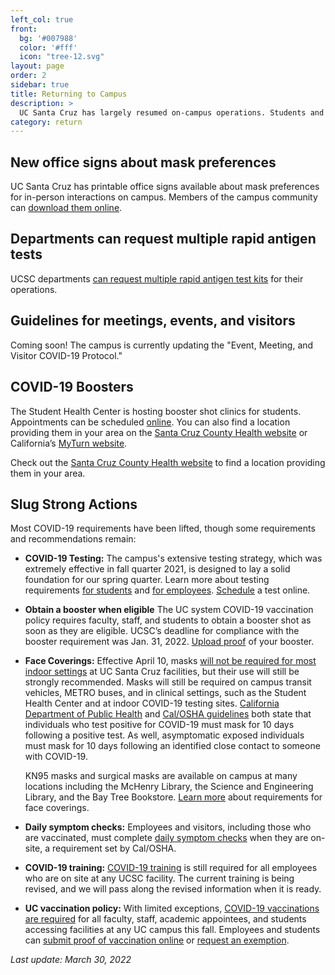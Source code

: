 ```yaml
---
left_col: true
front:
  bg: '#007988'
  color: '#fff'
  icon: "tree-12.svg"
layout: page
order: 2
sidebar: true
title: Returning to Campus
description: >
  UC Santa Cruz has largely resumed on-campus operations. Students and employees can learn more about what is needed to visit to UC Santa Cruz sites. 
category: return
---
```


## New office signs about mask preferences

UC Santa Cruz has printable office signs available about mask preferences for in-person interactions on campus. Members of the campus community can [download them online](https://slugstrong.ucsc.edu/assets/images/covid-office-signs-r1.pdf).

## Departments can request multiple rapid antigen tests

UCSC departments [can request multiple rapid antigen test kits](https://risk.ucsc.edu/workers-comp/at-home-covid-19-test-kit-request-eligibility.html) for their operations.

## Guidelines for meetings, events, and visitors

Coming soon! The campus is currently updating the "Event, Meeting, and Visitor COVID-19 Protocol."

## COVID-19 Boosters

The Student Health Center is hosting booster shot clinics for students. Appointments can be scheduled [online](https://healthcenter.ucsc.edu/information/health-e-messenger-new.html). You can also find a location providing them in your area on the [Santa Cruz County Health website](https://www.santacruzhealth.org/HSAHome/HSADivisions/PublicHealth/CommunicableDiseaseControl/CoronavirusHome/Vaccine.aspx) or California’s [MyTurn website](https://myturn.ca.gov/).

Check out the [Santa Cruz County Health website](https://www.santacruzhealth.org/HSAHome/HSADivisions/PublicHealth/CommunicableDiseaseControl/CoronavirusHome/Vaccine.aspx) to find a location providing them in your area.

## Slug Strong Actions

Most COVID-19 requirements have been lifted, though some requirements and recommendations remain:

- **COVID-19 Testing:** The campus's extensive testing strategy, which was extremely effective in fall quarter 2021, is designed to lay a solid foundation for our spring quarter. Learn more about testing requirements [for students](https://healthcenter.ucsc.edu/services/covid-19/protocol.html) and [for employees](https://healthcenter.ucsc.edu/services/covid-19/protocol.html). [Schedule](https://healthcenter.ucsc.edu/services/covid-19/covid19-faq.html#on_campus_covid_tests) a test online.
- **Obtain a booster when eligible** The UC system COVID-19 vaccination policy requires faculty, staff, and students to obtain a booster shot as soon as they are eligible. UCSC’s deadline for compliance with the booster requirement was Jan. 31, 2022. [Upload proof](https://healthcenter.ucsc.edu/services/covid-19/covid19-faq.html#boosterupload) of your booster.
- **Face Coverings:** Effective April 10, masks [will not be required for most indoor settings](https://news.ucsc.edu/2022/03/indoor-masking-policy-update.html) at UC Santa Cruz facilities, but their use will still be strongly recommended. Masks will still be required on campus transit vehicles, METRO buses, and in clinical settings, such as the Student Health Center and at indoor COVID-19 testing sites. [California Department of Public Health](https://www.cdph.ca.gov/Programs/CID/DCDC/Pages/COVID-19/Guidance-on-Isolation-and-Quarantine-for-COVID-19-Contact-Tracing.aspx) and [Cal/OSHA guidelines](https://www.dir.ca.gov/dosh/coronavirus/COVID19FAQs.html) both state that individuals who test positive for COVID-19 must mask for 10 days following a positive test. As well, asymptomatic exposed individuals must mask for 10 days following an identified close contact to someone with COVID-19.
  
  KN95 masks and surgical masks are available on campus at many locations including the McHenry Library, the Science and Engineering Library, and the Bay Tree Bookstore. [Learn more](https://ehs.ucsc.edu/programs/safety-ih/covid-resources.html) about requirements for face coverings.
- **Daily symptom checks:** Employees and visitors, including those who are vaccinated, must complete [daily symptom checks](https://slugstrong.ucsc.edu/returning-to-campus/checking-for-symptoms/) when they are on-site, a requirement set by Cal/OSHA.
- **COVID-19 training:** [COVID-19 training](https://recovery.ucsc.edu/returning-to-campus/get-trained/) is still required for all employees who are on site at any UCSC facility. The current training is being revised, and we will pass along the revised information when it is ready.
- **UC vaccination policy:** With limited exceptions, [COVID-19 vaccinations are required](https://news.ucsc.edu/2021/07/systemwide-vaccination-policy.html) for all faculty, staff, academic appointees, and students accessing facilities at any UC campus this fall. Employees and students can [submit proof of vaccination online](https://healthcenter.ucsc.edu/services/covid-19/covid-vaccine.html#requirement) or [request an exemption](https://healthcenter.ucsc.edu/services/covid-19/covid-vaccine.html#exception).

_Last update: March 30, 2022_
